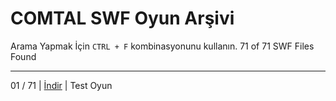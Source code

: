 # COMTAL SWF Oyun Arşivi

Arama Yapmak İçin `CTRL + F` kombinasyonunu kullanın.
71 of 71 SWF Files Found

--------------------------- 

01 / 71 | [İndir](/g/test.swf) | Test Oyun        

